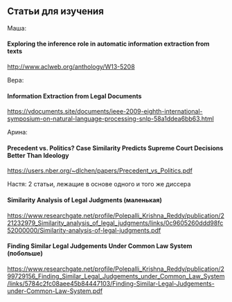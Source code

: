 ## Статьи для изучения

Маша:

#### Exploring the inference role in automatic information extraction from texts

http://www.aclweb.org/anthology/W13-5208

Вера:

#### Information Extraction from Legal Documents

https://vdocuments.site/documents/ieee-2009-eighth-international-symposium-on-natural-language-processing-snlp-58a1ddea6bb63.html

Арина:

#### Precedent vs. Politics? Case Similarity Predicts Supreme Court Decisions Better Than Ideology

https://users.nber.org/~dlchen/papers/Precedent_vs_Politics.pdf

Настя: 2 статьи, лежащие в основе одного и того же диссера

#### Similarity Analysis of Legal Judgments (маленькая)

https://www.researchgate.net/profile/Polepalli_Krishna_Reddy/publication/221232979_Similarity_analysis_of_legal_judgments/links/0c9605260ddd98fc52000000/Similarity-analysis-of-legal-judgments.pdf

#### Finding Similar Legal Judgements Under Common Law System (побольше)

https://www.researchgate.net/profile/Polepalli_Krishna_Reddy/publication/299729156_Finding_Similar_Legal_Judgements_under_Common_Law_System/links/5784c2fc08aee45b84447103/Finding-Similar-Legal-Judgements-under-Common-Law-System.pdf

